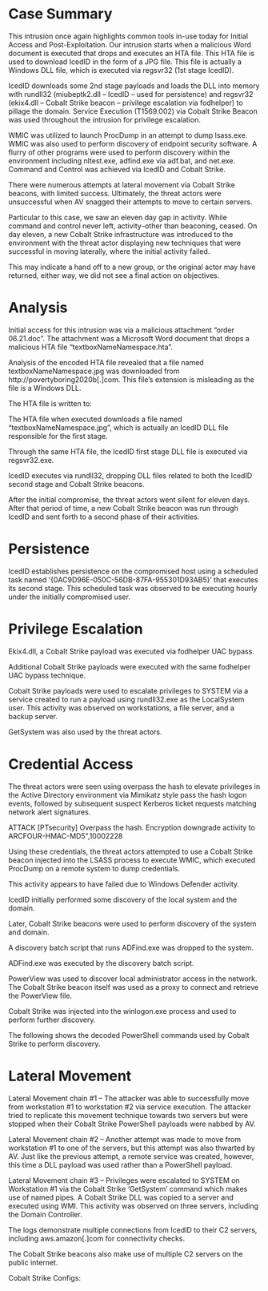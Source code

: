 # Case Summary

This intrusion once again highlights common tools in-use today for Initial Access and Post-Exploitation. Our intrusion starts when a malicious Word document is executed that drops and executes an HTA file. This HTA file is used to download IcedID in the form of a JPG file. This file is actually a Windows DLL file, which is executed via regsvr32 (1st stage IcedID).

IcedID downloads some 2nd stage payloads and loads the DLL into memory with rundll32 (miubeptk2.dll – IcedID – used for persistence) and regsvr32 (ekix4.dll – Cobalt Strike beacon – privilege escalation via fodhelper) to pillage the domain. Service Execution (T1569.002) via Cobalt Strike Beacon was used throughout the intrusion for privilege escalation.

WMIC was utilized to launch ProcDump in an attempt to dump lsass.exe. WMIC was also used to perform discovery of endpoint security software. A flurry of other programs were used to perform discovery within the environment including nltest.exe, adfind.exe via adf.bat, and net.exe. Command and Control was achieved via IcedID and Cobalt Strike.

There were numerous attempts at lateral movement via Cobalt Strike beacons, with limited success. Ultimately, the threat actors were unsuccessful when AV snagged their attempts to move to certain servers.

Particular to this case, we saw an eleven day gap in activity. While command and control never left, activity–other than beaconing, ceased. On day eleven, a new Cobalt Strike infrastructure was introduced to the environment with the threat actor displaying new techniques that were successful in moving laterally, where the initial activity failed.

This may indicate a hand off to a new group, or the original actor may have returned, either way, we did not see a final action on objectives.

# Analysis

Initial access for this intrusion was via a malicious attachment “order 06.21.doc”. The attachment was a Microsoft Word document that drops a malicious HTA file “textboxNameNamespace.hta”.

Analysis of the encoded HTA file revealed that a file named textboxNameNamespace.jpg was downloaded from http://povertyboring2020b[.]com. This file’s extension is misleading as the file is a Windows DLL.

The HTA file is written to:

The HTA file when executed downloads a file named “textboxNameNamespace.jpg”, which is actually an IcedID DLL file responsible for the first stage.

Through the same HTA file, the IcedID first stage DLL file is executed via regsvr32.exe.

IcedID executes via rundll32, dropping DLL files related to both the IcedID second stage and Cobalt Strike beacons.

After the initial compromise, the threat actors went silent for eleven days. After that period of time, a new Cobalt Strike beacon was run through IcedID and sent forth to a second phase of their activities.

# Persistence

IcedID establishes persistence on the compromised host using a scheduled task named ‘{0AC9D96E-050C-56DB-87FA-955301D93AB5}’ that executes its second stage. This scheduled task was observed to be executing hourly under the initially compromised user.

# Privilege Escalation

Ekix4.dll, a Cobalt Strike payload was executed via fodhelper UAC bypass.

Additional Cobalt Strike payloads were executed with the same fodhelper UAC bypass technique.

Cobalt Strike payloads were used to escalate privileges to SYSTEM via a service created to run a payload using rundll32.exe as the LocalSystem user. This activity was observed on workstations, a file server, and a backup server.

GetSystem was also used by the threat actors.

# Credential Access

The threat actors were seen using overpass the hash to elevate privileges in the Active Directory environment via Mimikatz style pass the hash logon events, followed by subsequent suspect Kerberos ticket requests matching network alert signatures.

ATTACK [PTsecurity] Overpass the hash. Encryption downgrade activity to ARCFOUR-HMAC-MD5",10002228

Using these credentials, the threat actors attempted to use a Cobalt Strike beacon injected into the LSASS process to execute WMIC, which executed ProcDump on a remote system to dump credentials.

This activity appears to have failed due to Windows Defender activity.

IcedID initially performed some discovery of the local system and the domain.


Later, Cobalt Strike beacons were used to perform discovery of the system and domain.

A discovery batch script that runs ADFind.exe was dropped to the system.

ADFind.exe was executed by the discovery batch script.

PowerView was used to discover local administrator access in the network. The Cobalt Strike beacon itself was used as a proxy to connect and retrieve the PowerView file.

Cobalt Strike was injected into the winlogon.exe process and used to perform further discovery.

The following shows the decoded PowerShell commands used by Cobalt Strike to perform discovery.

# Lateral Movement

Lateral Movement chain #1 – The attacker was able to successfully move from workstation #1 to workstation #2 via service execution. The attacker tried to replicate this movement technique towards two servers but were stopped when their Cobalt Strike PowerShell payloads were nabbed by AV.

Lateral Movement chain #2 – Another attempt was made to move from workstation #1 to one of the servers, but this attempt was also thwarted by AV. Just like the previous attempt, a remote service was created, however, this time a DLL payload was used rather than a PowerShell payload.

Lateral Movement chain #3 – Privileges were escalated to SYSTEM on Workstation #1 via the Cobalt Strike ‘GetSystem’ command which makes use of named pipes. A Cobalt Strike DLL was copied to a server and executed using WMI. This activity was observed on three servers, including the Domain Controller.

The logs demonstrate multiple connections from IcedID to their C2 servers, including aws.amazon[.]com for connectivity checks.


The Cobalt Strike beacons also make use of multiple C2 servers on the public internet.

Cobalt Strike Configs:
